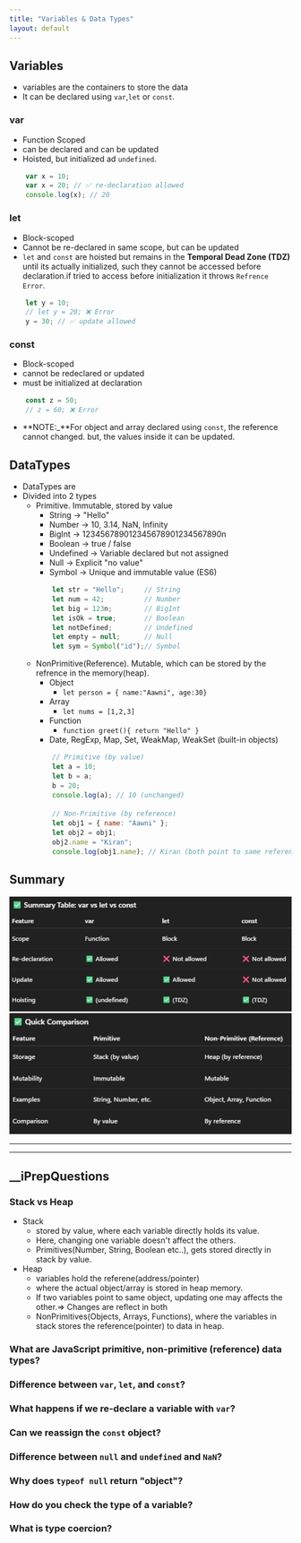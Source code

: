 ```yaml
---
title: "Variables & Data Types"
layout: default
---
```


## Variables
- variables are the containers to store the data
- It can be declared using `var`,`let` or `const`.
### var
- Function Scoped
- can be declared and can be updated
- Hoisted, but initialized ad `undefined`.
```js
    var x = 10;
    var x = 20; // ✅ re-declaration allowed
    console.log(x); // 20
```
### let
- Block-scoped
- Cannot be re-declared in same scope, but can be updated
- `let` and `const` are hoisted but remains in the **Temporal Dead Zone (TDZ)** until its actually initialized, such they cannot be accessed before declaration.if tried to access before initialization it throws `Refrence Error`.
```js
    let y = 10;
    // let y = 20; ❌ Error
    y = 30; // ✅ update allowed
```
### const
- Block-scoped
- cannot be redeclared or updated
- must be initialized at declaration
```js
    const z = 50;
    // z = 60; ❌ Error
```
- **NOTE:_**For object and array declared using `const`, the reference cannot changed. but, the values inside it can be updated.

## DataTypes
- DataTypes are 
- Divided into 2 types
  - Primitive. Immutable, stored by value
    - String → "Hello"
    - Number → 10, 3.14, NaN, Infinity
    - BigInt → 123456789012345678901234567890n
    - Boolean → true / false
    - Undefined → Variable declared but not assigned
    - Null → Explicit "no value"
    - Symbol → Unique and immutable value (ES6)
    ```js
        let str = "Hello";     // String
        let num = 42;          // Number
        let big = 123n;        // BigInt
        let isOk = true;       // Boolean
        let notDefined;        // Undefined
        let empty = null;      // Null
        let sym = Symbol("id");// Symbol
    ```
  - NonPrimitive(Reference). Mutable, which can be stored by the refrence in the memory(heap).
    - Object
      - `let person = { name:"Aawni", age:30}`
    - Array
      - `let nums = [1,2,3]`
    - Function
      - `function greet(){ return "Hello" }`
    - Date, RegExp, Map, Set, WeakMap, WeakSet (built-in objects)
    ```js
        // Primitive (by value)
        let a = 10;
        let b = a;
        b = 20;
        console.log(a); // 10 (unchanged)

        // Non-Primitive (by reference)
        let obj1 = { name: "Aawni" };
        let obj2 = obj1;
        obj2.name = "Kiran";
        console.log(obj1.name); // Kiran (both point to same reference)
    ```
  
## Summary
![VariableSummary](../assets/01_variables.png)
![primitive-NonPrimitive Comparision](../assets/0.1_Primitive-NonPrimitiveComparision.png)

<hr><hr>

## __iPrepQuestions
### Stack vs Heap
- Stack
  - stored by value, where each variable directly holds its value.
  - Here, changing one variable doesn't affect the others.
  - Primitives(Number, String, Boolean etc..), gets stored directly in stack by value.
- Heap
  - variables hold the referene(address/pointer)
  - where the actual object/array is stored in heap memory.
  - If two variables point to same object, updating one may affects the other.=> Changes are reflect in both
  - NonPrimitives(Objects, Arrays, Functions), where the variables in stack stores the reference(pointer) to data in heap.

### What are JavaScript primitive, non-primitive (reference) data types?
### Difference between `var`, `let`, and `const`?
### What happens if we re-declare a variable with `var`?
### Can we reassign the `const` object?
### Difference between `null` and `undefined` and `NaN`?
### Why does `typeof null` return "object"?
### How do you check the type of a variable?
### What is type coercion?